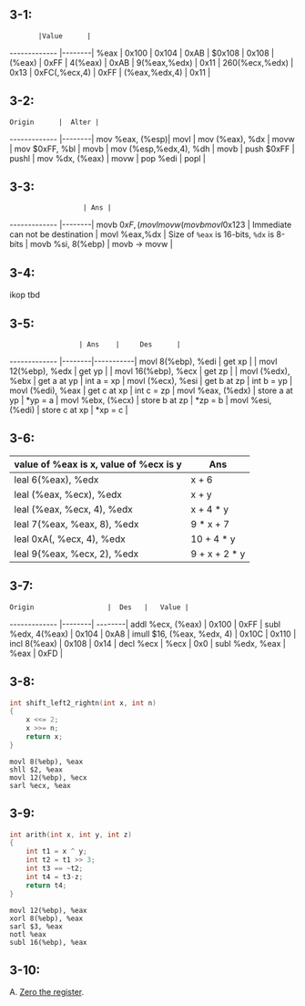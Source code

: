 ## 3-1:

           |Value      | 
-------------   |--------|
%eax            | 0x100  |
0x104           | 0xAB   |
$0x108          | 0x108  |
(%eax)          | 0xFF   |
4(%eax)         | 0xAB   |
9(%eax,%edx)    | 0x11   |
260(%ecx,%edx)  | 0x13   |
0xFC(,%ecx,4)   | 0xFF   |
(%eax,%edx,4)   | 0x11   |

## 3-2:

    Origin      |  Alter | 
-------------   |--------|
mov %eax, (%esp)| movl   |
mov (%eax), %dx | movw   |
mov $0xFF, %bl  | movb   |
mov (%esp,%edx,4), %dh | movb  |
push $0xFF      | pushl  |
mov %dx, (%eax) | movw   |
pop %edi        | popl   |

## 3-3:

                      | Ans | 
-------------         |--------|
movb $0xF, (%bl)      | [`bl` can not be used for addressing](http://stackoverflow.com/questions/14494285/is-this-piece-of-assembly-code-invalid)  |
movl %ax, (%esp)      | `%ax` is 8-bits, `movl` is 16-bits   |
movw (%eax), 4(%esp)  | Source and destination can not both be memory reference  |
movb %ah,%sh          | No register named `%sh`   |
movl %eax,$0x123      | Immediate can not be destination  |
movl %eax,%dx         | Size of `%eax` is 16-bits, `%dx` is 8-bits   |
movb %si, 8(%ebp)     | movb -> movw   |


## 3-4:
ikop
tbd

## 3-5:

                     | Ans    |     Des      |
-------------        |--------|-----------|
movl 8(%ebp), %edi   | get xp   |         |
movl 12(%ebp), %edx  | get yp   |         |
movl 16(%ebp), %ecx  | get zp   |         |
movl (%edx), %ebx    | get a at yp    |  int a = xp |
movl (%ecx), %esi    | get b at zp    |  int b = yp |
movl (%edi), %eax    | get c at xp    |  int c = zp |
movl %eax, (%edx)    | store a at yp   | *yp = a |
movl %ebx, (%ecx)    | store b at zp   | *zp = b |
movl %esi, (%edi)    | store c at xp   | *xp = c |

## 3-6:

value of %eax is x, value of %ecx is y  | Ans | 
-------------                |--------|
leal 6(%eax), %edx           | x + 6   |
leal (%eax, %ecx), %edx      | x + y   |
leal (%eax, %ecx, 4), %edx   | x + 4 * y   |
leal 7(%eax, %eax, 8), %edx  | 9 * x + 7   |
leal 0xA(, %ecx, 4), %edx    | 10 + 4 * y  |
leal 9(%eax, %ecx, 2), %edx  | 9 + x + 2 * y  |

## 3-7:

    Origin                  |  Des   |   Value |
-------------               |--------| --------| 
addl %ecx, (%eax)           | 0x100  |  0xFF   |
subl %edx, 4(%eax)          | 0x104  |  0xA8   |
imull $16, (%eax, %edx, 4)  | 0x10C  |  0x110  |
incl 8(%eax)                | 0x108  |  0x14   |
decl %ecx                   | %ecx   |  0x0    |
subl %edx, %eax             | %eax   |  0xFD   |

## 3-8:

````c
int shift_left2_rightn(int x, int n)
{
	x <<= 2;
	x >>= n;
	return x;
}
````

````assembly
movl 8(%ebp), %eax
shll $2, %eax
movl 12(%ebp), %ecx
sarl %ecx, %eax
````

## 3-9:

````c
int arith(int x, int y, int z)
{
	int t1 = x ^ y;
	int t2 = t1 >> 3;
	int t3 == ~t2;
	int t4 = t3-z;
	return t4;
}
````

````assembly
movl 12(%ebp), %eax
xorl 8(%ebp), %eax
sarl $3, %eax
notl %eax
subl 16(%ebp), %eax
````

## 3-10:

A. [Zero the register](http://stackoverflow.com/questions/33666617/what-is-the-best-way-to-set-a-register-to-zero-in-x86-assembly-xor-mov-or-and/33668295#33668295).
